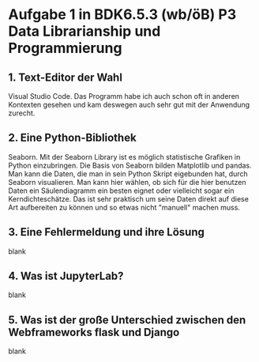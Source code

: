 # Aufgabe 1 in BDK6.5.3 (wb/öB) P3 Data Librarianship und Programmierung

## 1. Text-Editor der Wahl
Visual Studio Code. Das Programm habe ich auch schon oft in anderen Kontexten gesehen und kam deswegen auch sehr gut mit der Anwendung zurecht.

## 2. Eine Python-Bibliothek
Seaborn. Mit der Seaborn Library ist es möglich statistische Grafiken in Python einzubringen. Die Basis von Seaborn bilden Matplotlib und pandas. Man kann die Daten, die man in sein Python Skript eigebunden hat, durch Seaborn visualieren. Man kann hier wählen, ob sich für die hier benutzen Daten ein Säulendiagramm ein besten eignet oder vielleicht sogar ein Kerndichteschätze. Das ist sehr praktisch um seine Daten direkt auf diese Art aufbereiten zu können und so etwas nicht "manuell" machen muss.

## 3. Eine Fehlermeldung und ihre Lösung
blank

## 4. Was ist JupyterLab?
blank

## 5. Was ist der große Unterschied zwischen den Webframeworks flask und Django
blank